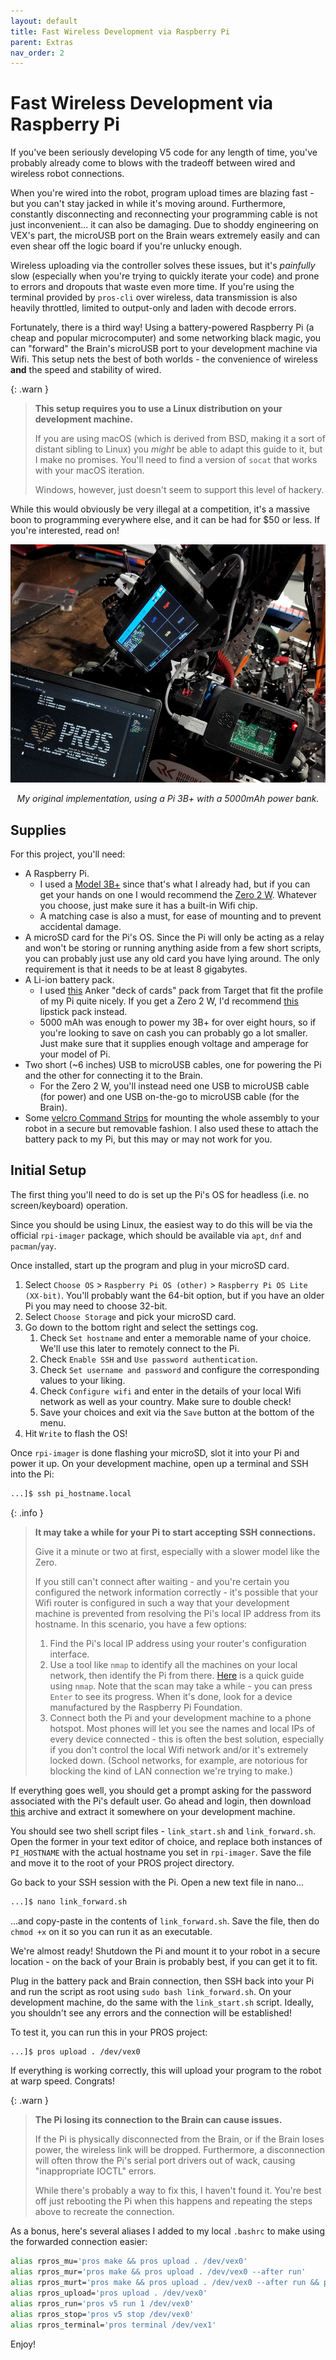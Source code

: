 ```yaml
---
layout: default
title: Fast Wireless Development via Raspberry Pi
parent: Extras
nav_order: 2
---
```


# Fast Wireless Development via Raspberry Pi

If you've been seriously developing V5 code for any length of time, you've probably already come to blows with the tradeoff between wired and wireless robot connections.

When you're wired into the robot, program upload times are blazing fast - but you can't stay jacked in while it's moving around. Furthermore, constantly disconnecting and reconnecting your programming cable is not just inconvenient... it can also be damaging. Due to shoddy engineering on VEX's part, the microUSB port on the Brain wears extremely easily and can even shear off the logic board if you're unlucky enough.

Wireless uploading via the controller solves these issues, but it's *painfully* slow (especially when you're trying to quickly iterate your code) and prone to errors and dropouts that waste even more time. If you're using the terminal provided by `pros-cli` over wireless, data transmission is also heavily throttled, limited to output-only and laden with decode errors.

Fortunately, there is a third way! Using a battery-powered Raspberry Pi (a cheap and popular microcomputer) and some networking black magic, you can "forward" the Brain's microUSB port to your development machine via Wifi. This setup nets the best of both worlds - the convenience of wireless **and** the speed and stability of wired.

{: .warn }
> **This setup requires you to use a Linux distribution on your development machine.** 
> 
> If you are using macOS (which is derived from BSD, making it a sort of distant sibling to Linux) you *might* be able to adapt this guide to it, but I make no promises. You'll need to find a version of `socat` that works with your macOS iteration.
> 
> Windows, however, just doesn't seem to support this level of hackery.

While this would obviously be very illegal at a competition, it's a massive boon to programming everywhere else, and it can be had for $50 or less. If you're interested, read on!

![An example RPi setup.](../media/rpi_example.jpg)
<p style="text-align:center"><i>My original implementation, using a Pi 3B+ with a 5000mAh power bank.</i></p>

## Supplies

For this project, you'll need:
- A Raspberry Pi. 
  - I used a [Model 3B+](https://www.raspberrypi.com/products/raspberry-pi-3-model-b-plus/) since that's what I already had, but if you can get your hands on one I would recommend the [Zero 2 W](https://www.raspberrypi.com/products/raspberry-pi-zero-2-w/). Whatever you choose, just make sure it has a built-in Wifi chip.
  - A matching case is also a must, for ease of mounting and to prevent accidental damage.
- A microSD card for the Pi's OS. Since the Pi will only be acting as a relay and won't be storing or running anything aside from a few short scripts, you can probably just use any old card you have lying around. The only requirement is that it needs to be at least 8 gigabytes.
- A Li-ion battery pack.
  - I used [this](https://www.target.com/p/anker-powercore-iii-5000mah/-/A-83694729) Anker "deck of cards" pack from Target that fit the profile of my Pi quite nicely. If you get a Zero 2 W, I'd recommend [this](https://us.anker.com/products/a1109) lipstick pack instead.
  - 5000 mAh was enough to power my 3B+ for over eight hours, so if you're looking to save on cash you can probably go a lot smaller. Just make sure that it supplies enough voltage and amperage for your model of Pi.
- Two short (~6 inches) USB to microUSB cables, one for powering the Pi and the other for connecting it to the Brain.
  - For the Zero 2 W, you'll instead need one USB to microUSB cable (for power) and one USB on-the-go to microUSB cable (for the Brain).
- Some [velcro Command Strips](https://www.amazon.com/Command-Picture-Hanging-Container-PH206BLK-14NA/dp/B073XV1P16/ref=sr_1_3?crid=UTIV9MHUVWX0&keywords=Command%2BLarge%2BPicture-Hanging%2BStrips%2C%2BBlack%2C&qid=1650154062&sprefix=command%2Blarge%2Bpicture-hanging%2Bstrips%2C%2Bblack%2C%2Caps%2C88&sr=8-3&th=1) for mounting the whole assembly to your robot in a secure but removable fashion. I also used these to attach the battery pack to my Pi, but this may or may not work for you.

## Initial Setup

The first thing you'll need to do is set up the Pi's OS for headless (i.e. no screen/keyboard) operation. 

Since you should be using Linux, the easiest way to do this will be via the official `rpi-imager` package, which should be available via `apt`, `dnf` and `pacman`/`yay`.

Once installed, start up the program and plug in your microSD card.

1. Select `Choose OS` > `Raspberry Pi OS (other)` > `Raspberry Pi OS Lite (XX-bit)`. You'll probably want the 64-bit option, but if you have an older Pi you may need to choose 32-bit.
2. Select `Choose Storage` and pick your microSD card.
3. Go down to the bottom right and select the settings cog.
   1. Check `Set hostname` and enter a memorable name of your choice. We'll use this later to remotely connect to the Pi.
   2. Check `Enable SSH` and `Use password authentication`.
   3. Check `Set username and password` and configure the corresponding values to your liking.
   4. Check `Configure wifi` and enter in the details of your local Wifi network as well as your country. Make sure to double check!
   5. Save your choices and exit via the `Save` button at the bottom of the menu.
4. Hit `Write` to flash the OS!

Once `rpi-imager` is done flashing your microSD, slot it into your Pi and power it up. On your development machine, open up a terminal and SSH into the Pi:

```bash
...]$ ssh pi_hostname.local
```

{: .info }
> **It may take a while for your Pi to start accepting SSH connections.**
> 
> Give it a minute or two at first, especially with a slower model like the Zero.
> 
> If you still can't connect after waiting - and you're certain you configured the network information correctly - it's possible that your Wifi router is configured in such a way that your development machine is prevented from resolving the Pi's local IP address from its hostname. In this scenario, you have a few options:
> 
> 1. Find the Pi's local IP address using your router's configuration interface. 
> 2. Use a tool like `nmap` to identify all the machines on your local network, then identify the Pi from there. [Here](https://www.howtogeek.com/423709/how-to-see-all-devices-on-your-network-with-nmap-on-linux/) is a quick guide using `nmap`. Note that the scan may take a while - you can press `Enter` to see its progress. When it's done, look for a device manufactured by the Raspberry Pi Foundation.
> 3. Connect both the Pi and your development machine to a phone hotspot. Most phones will let you see the names and local IPs of every device connected - this is often the best solution, especially if you don't control the local Wifi network and/or it's extremely locked down. (School networks, for example, are notorious for blocking the kind of LAN connection we're trying to make.) 

If everything goes well, you should get a prompt asking for the password associated with the Pi's default user. Go ahead and login, then download [this](../resources/link_toolkit.zip) archive and extract it somewhere on your development machine.

You should see two shell script files - `link_start.sh` and `link_forward.sh`. Open the former in your text editor of choice, and replace both instances of `PI_HOSTNAME` with the actual hostname you set in `rpi-imager`. Save the file and move it to the root of your PROS project directory.

Go back to your SSH session with the Pi. Open a new text file in nano...

```bash
...]$ nano link_forward.sh
```

...and copy-paste in the contents of `link_forward.sh`. Save the file, then do `chmod +x` on it so you can run it as an executable.

We're almost ready! Shutdown the Pi and mount it to your robot in a secure location - on the back of your Brain is probably best, if you can get it to fit. 

Plug in the battery pack and Brain connection, then SSH back into your Pi and run the script as root using `sudo bash link_forward.sh`. On your development machine, do the same with the `link_start.sh` script. Ideally, you shouldn't see any errors and the connection will be established! 

To test it, you can run this in your PROS project:

```bash
...]$ pros upload . /dev/vex0
```

If everything is working correctly, this will upload your program to the robot at warp speed. Congrats!

{: .warn }
> **The Pi losing its connection to the Brain can cause issues.**
> 
> If the Pi is physically disconnected from the Brain, or if the Brain loses power, the wireless link will be dropped. Furthermore, a disconnection will often throw the Pi's serial port drivers out of wack, causing "inappropriate IOCTL" errors. 
> 
> While there's probably a way to fix this, I haven't found it. You're best off just rebooting the Pi when this happens and repeating the steps above to recreate the connection.

As a bonus, here's several aliases I added to my local `.bashrc` to make using the forwarded connection easier:

```bash
alias rpros_mu='pros make && pros upload . /dev/vex0'
alias rpros_mur='pros make && pros upload . /dev/vex0 --after run'
alias rpros_murt='pros make && pros upload . /dev/vex0 --after run && pros terminal /dev/vex1'
alias rpros_upload='pros upload . /dev/vex0'
alias rpros_run='pros v5 run 1 /dev/vex0'
alias rpros_stop='pros v5 stop /dev/vex0'
alias rpros_terminal='pros terminal /dev/vex1'
```

Enjoy!
